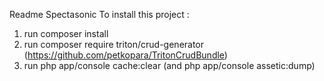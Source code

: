 Readme Spectasonic
To install this project :
1) run composer install
2) run composer require triton/crud-generator (https://github.com/petkopara/TritonCrudBundle)
3) run php app/console cache:clear (and php app/console assetic:dump)
